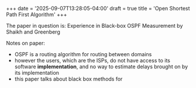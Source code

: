 +++
date = '2025-09-07T13:28:05-04:00'
draft = true
title = 'Open Shortest Path First Algorithm'
+++

The paper in question is:
Experience in Black-box OSPF Measurement by Shaikh and Greenberg

Notes on paper:

- OSPF is a routing algorithm for routing between domains
- however the users, which are the ISPs, do not have access to its software **implementation**, and no way to estimate delays brought on by its implementation
- this paper talks about black box methods for 